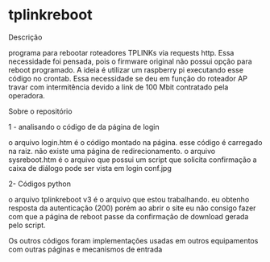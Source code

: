 # tplinkreboot

Descrição

programa para rebootar roteadores TPLINKs via requests http. Essa necessidade foi pensada, pois o firmware original não possui opção para reboot programado. A ideia é utilizar um raspberry pi executando esse código no crontab. Essa necessidade se deu em função do roteador AP travar com intermitência devido a link de 100 Mbit contratado pela operadora.

Sobre o repositório

1 - analisando o código de da página de login

o arquivo login.htm é o código montado na página. esse código é carregado na raiz. não existe uma página de redirecionamento. 
o arquivo sysreboot.htm é o arquivo que possui um script que solicita confirmação a caixa de diálogo pode ser vista em login conf.jpg

2- Códigos python

o arquivo tplinkreboot v3 é o arquivo que estou trabalhando. eu obtenho resposta da autenticação (200) porém ao abrir o site eu não consigo fazer com que a página de reboot passe da confirmação de download gerada pelo script. 

Os outros códigos foram implementações usadas em outros equipamentos com outras páginas e mecanismos de entrada
